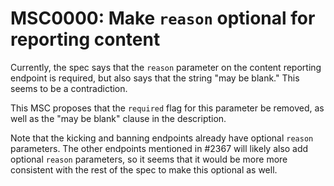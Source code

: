 # MSC0000: Make `reason` optional for reporting content

Currently, the spec says that the `reason` parameter on the content reporting
endpoint is required, but also says that the string "may be blank." This
seems to be a contradiction.

This MSC proposes that the `required` flag for this parameter be removed, as
well as the "may be blank" clause in the description.

Note that the kicking and banning endpoints already have optional `reason`
parameters. The other endpoints mentioned in #2367 will likely also add
optional `reason` parameters, so it seems that it would be more more consistent
with the rest of the spec to make this optional as well.